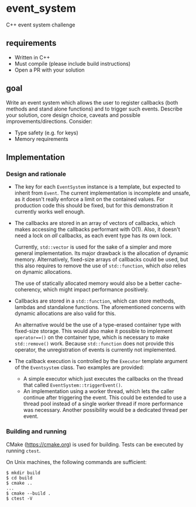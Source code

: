 # event_system
C++ event system challenge

## requirements

- Written in C++
- Must compile (please include build instructions)
- Open a PR with your solution

## goal

Write an event system which allows the user to register callbacks (both methods and stand alone functions) and to trigger such events. Describe your solution, core design choice, caveats and possible improvements/directions.
Consider:
- Type safety (e.g. for keys)
- Memory requirements

## Implementation

### Design and rationale

- The key for each `EventSystem` instance is a template,
  but expected to inherit from `Event`.
  The current implementation is incomplete and unsafe,
  as it doesn't really enforce a limit on the contained values.
  For production code this should be fixed,
  but for this demonstration it currently works well enough.
- The callbacks are stored in an array of vectors of callbacks,
  which makes accessing the callbacks performant with O(1).
  Also,
  it doesn't need a lock on *all* callbacks,
  as each event type has its own lock.

  Currently,
  `std::vector` is used for the sake of a simpler and more general implementation.
  Its major drawback is the allocation of dynamic memory.
  Alternatively,
  fixed-size arrays of callbacks could be used,
  but this also requires to remove the use of `std::function`,
  which *also* relies on dynamic allocations.

  The use of statically allocated memory would also be a better cache-coherency,
  which might impact performance positively.
- Callbacks are stored in a `std::function`, which can store methods, lambdas and
  standalone functions.
  The aforementioned concerns with dynamic allocations are also valid for this.

  An alternative would be the use of a type-erased container type with fixed-size storage.
  This would also make it possible to implement `operator==()` on the container type,
  which is necessary to make `std::remove()` work.
  Because `std::function` does not provide this operator,
  the unregistration of events is currently not implemented.
- The callback execution is controlled by the `Executor` template argument of the `Eventsystem` class.
  Two examples are provided:

  - A simple executor which just executes the callbacks on the thread that called `EventSystem::triggerEvent()`.
  - An implementation using a worker thread,
    which lets the caller continue after triggering the event.
    This could be extended to use a thread pool instead of a single worker thread if more performance was necessary.
    Another possibility would be a dedicated thread per event.

### Building and running

CMake (https://cmake.org) is used for building.
Tests can be executed by running `ctest`.

On Unix machines,
the following commands are sufficient:

```
$ mkdir build
$ cd build
$ cmake ..
...
$ cmake --build .
$ ctest -V
```
